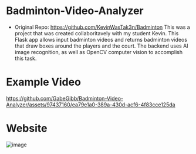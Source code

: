 # Badminton-Video-Analyzer
- Original Repo: https://github.com/KevinWasTak3n/Badminton
This was a project that was created collaboritavely with my student Kevin. This Flask app allows input badminton videos and returns badminton videos that draw boxes around the players and the court. The backend uses AI
image recognition, as well as OpenCV computer vision to accomplish this task. 

# Example Video

https://github.com/GabeGibb/Badminton-Video-Analyzer/assets/97437160/ea79e1a0-389a-430d-acf6-4f83cce125da


# Website 

![image](https://github.com/GabeGibb/Badminton-Video-Analyzer/assets/97437160/e42b0662-de22-4b77-ad1e-02d6ff4d8340)
